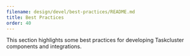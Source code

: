 ```yaml
---
filename: design/devel/best-practices/README.md
title: Best Practices
order: 40
---
```


This section highlights some best practices for developing Taskcluster components and integrations.
